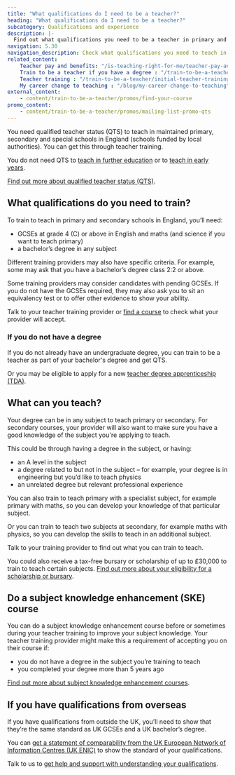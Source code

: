 ```yaml
---
title: "What qualifications do I need to be a teacher?"
heading: "What qualifications do I need to be a teacher?"
subcategory: Qualifications and experience
description: |-
  Find out what qualifications you need to be a teacher in primary and secondary schools in England and which subjects you can train to teach.
navigation: 5.30
navigation_description: Check what qualifications you need to teach in primary, secondary and special schools in England.
related_content:
    Teacher pay and benefits: "/is-teaching-right-for-me/teacher-pay-and-benefits"
    Train to be a teacher if you have a degree : "/train-to-be-a-teacher/if-you-have-a-degree"
    Teacher training : "/train-to-be-a-teacher/initial-teacher-training"
    My career change to teaching : "/blog/my-career-change-to-teaching"
external_content:
    - content/train-to-be-a-teacher/promos/find-your-course
promo_content:
    - content/train-to-be-a-teacher/promos/mailing-list-promo-qts
---
```


You need qualified teacher status (QTS) to teach in maintained primary, secondary and special schools in England (schools funded by local authorities). You can get this through teacher training.

You do not need QTS to [teach in further education](/is-teaching-right-for-me/become-a-further-education-teacher) or to [teach in early years](/is-teaching-right-for-me/become-an-early-years-teacher).

[Find out more about qualified teacher status (QTS)](/train-to-be-a-teacher/what-is-qts). 

## What qualifications do you need to train?

To train to teach in primary and secondary schools in England, you’ll need:

* GCSEs at grade 4 (C) or above in English and maths (and science if you want to teach primary)
* a bachelor’s degree in any subject

Different training providers may also have specific criteria. For example, some may ask that you have a bachelor’s degree class 2:2 or above.

Some training providers may consider candidates with pending GCSEs. If you do not have the GCSEs required, they may also ask you to sit an equivalency test or to offer other evidence to show your ability.

Talk to your teacher training provider or [find a course](https://www.find-postgraduate-teacher-training.service.gov.uk/) to check what your provider will accept.

### If you do not have a degree

If you do not already have an undergraduate degree, you can train to be a teacher as part of your bachelor's degree and get QTS.

Or you may be eligible to apply for a new [teacher degree apprenticeship (TDA)](/train-to-be-a-teacher/teaching-degree-apprenticeships).

## What can you teach?

Your degree can be in any subject to teach primary or secondary. For secondary courses, your provider will also want to make sure you have a good knowledge of the subject you're applying to teach.

This could be through having a degree in the subject, or having:

* an A level in the subject
* a degree related to but not in the subject – for example, your degree is in engineering but you’d like to teach physics
* an unrelated degree but relevant professional experience

You can also train to teach primary with a specialist subject, for example primary with maths, so you can develop your knowledge of that particular subject.

Or you can train to teach two subjects at secondary, for example maths with physics, so you can develop the skills to teach in an additional subject.

Talk to your training provider to find out what you can train to teach.

You could also receive a tax-free bursary or scholarship of up to £30,000 to train to teach certain subjects. [Find out more about your eligibility for a scholarship or bursary](/funding-and-support/scholarships-and-bursaries).

## Do a subject knowledge enhancement (SKE) course

You can do a subject knowledge enhancement course before or sometimes during your teacher training to improve your subject knowledge. Your teacher training provider might make this a requirement of accepting you on their course if:

* you do not have a degree in the subject you’re training to teach
* you completed your degree more than 5 years ago

[Find out more about subject knowledge enhancement courses](/how-to-apply-for-teacher-training/subject-knowledge-enhancement).

## If you have qualifications from overseas

If you have qualifications from outside the UK, you’ll need to show that they’re the same standard as UK GCSEs and a UK bachelor’s degree.

You can [get a statement of comparability from the UK European Network of Information Centres (UK ENIC)](https://enic.org.uk/Qualifications/SOC/Default.aspx) to show the standard of your qualifications.

Talk to us to [get help and support with understanding your qualifications](/help-and-support).
